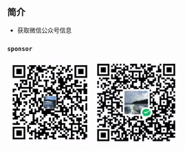 ## 简介


- 获取微信公众号信息
  

### `sponsor`

<p>
    <img src="https://raw.githubusercontent.com/goonhope/blist/main/__pycache__/alipay.jpg"  height="200vm" style="object-fit:contain" alt="alipy"/>
    <img src="https://raw.githubusercontent.com/goonhope/blist/main/__pycache__/wechat.jpg" height="200vm" style="object-fit:contain" alt="weichat pay"/>
</p>
